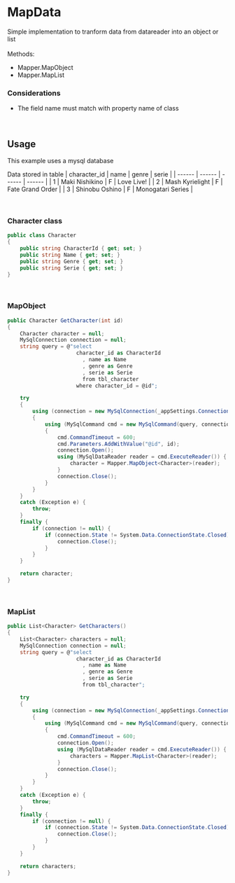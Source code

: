 # MapData
Simple implementation to tranform data from datareader into an object or list
<br /> <br />
Methods:
  - Mapper.MapObject
  - Mapper.MapList

### Considerations
- The field name must match with property name of class

<br />

## Usage
This example uses a mysql database

Data stored in table
| character_id | name | genre | serie | 
| ------ | ------ | ------ | ------ |
| 1 | Maki Nishikino | F | Love Live! | 
| 2 | Mash Kyrielight | F | Fate Grand Order | 
| 3 | Shinobu Oshino | F | Monogatari Series |

<br />

### Character class

```csharp
public class Character
{
    public string CharacterId { get; set; }
    public string Name { get; set; }
    public string Genre { get; set; }
    public string Serie { get; set; }
}
```

<br />

### MapObject

```csharp
public Character GetCharacter(int id)
{
    Character character = null;
    MySqlConnection connection = null;
    string query = @"select 
                      character_id as CharacterId
                        , name as Name
                        , genre as Genre
                        , serie as Serie
                        from tbl_character
                      where character_id = @id";

    try
    {
        using (connection = new MySqlConnection(_appSettings.Connection_DBTest))
        {
            using (MySqlCommand cmd = new MySqlCommand(query, connection))
            {
                cmd.CommandTimeout = 600;
                cmd.Parameters.AddWithValue("@id", id);
                connection.Open();
                using (MySqlDataReader reader = cmd.ExecuteReader()) {
                    character = Mapper.MapObject<Character>(reader);
                }
                connection.Close();
            }
        }
    }
    catch (Exception e) {
        throw;
    }
    finally {
        if (connection != null) {
            if (connection.State != System.Data.ConnectionState.Closed) {
                connection.Close();
            }
        }
    }

    return character;
}
```

<br />

### MapList

```csharp
public List<Character> GetCharacters()
{
    List<Character> characters = null;
    MySqlConnection connection = null;
    string query = @"select 
                      character_id as CharacterId
                        , name as Name
                        , genre as Genre
                        , serie as Serie
                        from tbl_character";

    try
    {
        using (connection = new MySqlConnection(_appSettings.Connection_DBTest))
        {
            using (MySqlCommand cmd = new MySqlCommand(query, connection))
            {
                cmd.CommandTimeout = 600;
                connection.Open();
                using (MySqlDataReader reader = cmd.ExecuteReader()) {
                    characters = Mapper.MapList<Character>(reader);
                }
                connection.Close();
            }
        }
    }
    catch (Exception e) {
        throw;
    }
    finally {
        if (connection != null) {
            if (connection.State != System.Data.ConnectionState.Closed) {
                connection.Close();
            }
        }
    }

    return characters;
}
```
